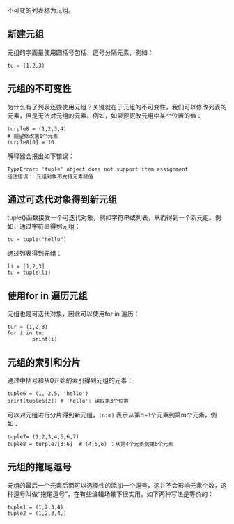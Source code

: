 
不可变的列表称为元组。

## 新建元组

元组的字面量使用圆括号包括、逗号分隔元素，例如：

```
tu = (1,2,3)
```


##  元组的不可变性

为什么有了列表还要使用元组？关键就在于元组的不可变性，我们可以修改列表的元素，但是无法对元组的元素。例如，如果要更改元组中某个位置的值：

```
turple8 = (1,2,3,4)
# 期望修改第1个元素
turple8[0] = 10 
```

解释器会报出如下错误：

```
TypeError: 'tuple' object does not support item assignment
语法错误： 元组对象不支持元素赋值
```


## 通过可迭代对象得到新元组

tuple()函数接受一个可迭代对象，例如字符串或列表，从而得到一个新元组。例如，通过字符串得到元组：

```
tu = tuple("hello")
```

通过列表得到元组：

```
li = [1,2,3]
tu = tuple(li)
```

## 使用for in 遍历元组

元组也是可迭代对象，因此可以使用for in 遍历：

```
tur = (1,2,3)
for i in tu:
        print(i)
```


##  元组的索引和分片

通过中括号和从0开始的索引得到元组的元素：

```
tuple6 = (1, 2.5, 'hello')
print(tuple6[2]) # 'hello': 读取第3个位置
```

可以对元组进行分片得到新元组，` [n:m] `  表示从第n+1个元素到第m个元素，例如：

```
tuple7= (1,2,3,4,5,6,7)
tuple8 = turple7[3:6]  # (4,5,6) ：从第4个元素到第6个元素
```

##  元组的拖尾逗号

元组的最后一个元素后面可以选择性的添加一个逗号，这并不会影响元素个数，这种逗号叫做“拖尾逗号”，在有些编辑场景下很实用。如下两种写法是等价的：

```
tuple1 = (1,2,3,4)
tuple2 = (1,2,3,4,)
```
